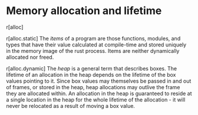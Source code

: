 # Memory allocation and lifetime

r[alloc]

r[alloc.static]
The _items_ of a program are those functions, modules, and types that have their
value calculated at compile-time and stored uniquely in the memory image of the
rust process. Items are neither dynamically allocated nor freed.

r[alloc.dynamic]
The _heap_ is a general term that describes boxes.  The lifetime of an
allocation in the heap depends on the lifetime of the box values pointing to
it. Since box values may themselves be passed in and out of frames, or stored
in the heap, heap allocations may outlive the frame they are allocated within.
An allocation in the heap is guaranteed to reside at a single location in the
heap for the whole lifetime of the allocation - it will never be relocated as
a result of moving a box value.
